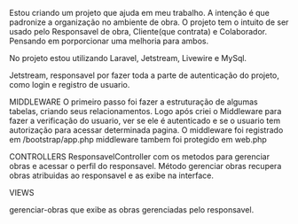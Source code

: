 Estou criando um projeto que ajuda em meu trabalho.
A intenção é que padronize a organização no ambiente de obra.
O projeto tem o intuito de ser usado pelo Responsavel de obra, Cliente(que contrata) e Colaborador. Pensando em porporcionar uma melhoria para ambos.


No projeto estou utilizando Laravel, Jetstream, Livewire e MySql.

Jetstream, responsavel por fazer toda a parte de autenticação do projeto, como login e registro de usuario.

MIDDLEWARE
O primeiro passo foi fazer a estruturação de algumas tabelas, criando seus relacionamentos.
Logo após criei o Middleware para fazer a verificação do usuario, ver se ele é autenticado e se o usuario tem autorização para acessar determinada pagina. O middleware foi registrado em /bootstrap/app.php
middleware tambem foi protegido em web.php


CONTROLLERS
ResponsavelController com os metodos para gerenciar obras e acessar o perfil do responsavel. Método gerenciar obras recupera obras atribuidas ao responsavel e as exibe na interface.

VIEWS

gerenciar-obras que exibe as obras gerenciadas pelo responsavel.
